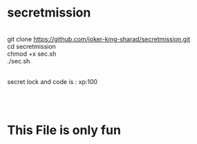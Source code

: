 # secretmission



<br>git clone https://github.com/joker-king-sharad/secretmission.git
<br>cd secretmission
<br>chmod +x sec.sh
<br>./sec.sh









<br>secret lock and code is : xp:100






<br>
<br>
<h1>This File is only fun </h1>

